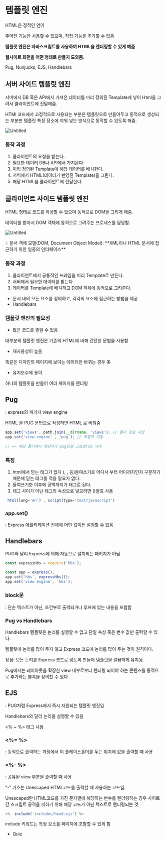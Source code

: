 # 템플릿 엔진

HTML은 정적인 언어

주어진 기능만 사용할 수 있으며, 직접 기능을 추가할 수 없음

**템플릿 엔진은 자바스크립트를 사용하여 HTML을 렌더링할 수 있게 해줌**

**웹사이트 화면을 어떤 형태로 만들지 도와줌.**

Pug,  Nunjucks, EJS, Handlebars

## 서버 사이드 템플릿 엔진

서버에서 DB 혹은 API에서 가져온 데이터를 미리 정의된 Template에 넣어 Html을 그려서 클라이언트에 전달해줌.

HTMl 코드에서 고정적으로 사용되는 부분은 템플릿으로 만들어두고 동적으로 생성되는 부분만 템플릿 특정 장소에 끼워 넣는 방식으로 동작할 수 있도록 해줌.

![Untitled](https://s3-us-west-2.amazonaws.com/secure.notion-static.com/9d7916e9-b934-4c97-a7fb-d9452c8bbeec/Untitled.png)

### 동작 과정

1. 클라이언트의 요청을 받는다.
2. 필요한 데이터 DB나 API에서 가져온다.
3. 미리 정의된 Template에 해당 데이터를 배치한다.
4. 서버에서 HTML(데이터가 반영된 Template)을 그린다.
5. 해당 HTML을 클라이언트에 전달한다.

## 클라이언트 사이드 템플릿 엔진

HTML 형태로 코드를 작성할 수 있으며 동적으로 DOM을 그리게 해줌.

데이터를 받아서 DOM 객체에 동적으로 그려주는 프로세스를 담당함.

![Untitled](https://s3-us-west-2.amazonaws.com/secure.notion-static.com/0b071a32-0915-42e3-b73a-344b6a7f087c/Untitled.png)

<aside>
💡 문서 객체 모델(DOM, Document Object Model): **XML이나 HTML 문서에 접근하기 위한 일종의 인터페이스**

</aside>

### 동작 과정

1. 클라이언트에서 공통적인 프레임을 미리 Template로 만든다.
2. 서버에서 필요한 데이터를 받는다.
3. 데이터를 Template에 배치하고 DOM 객체에 동적으로 그려준다.

- 문서 내의 모든 요소를 정의하고, 각각의 요소에 접근하는 방법을 제공
- Handlebars

### 템플릿 엔진의 필요성

- 많은 코드를 줄일 수 있음

 대부분의 템플릿 엔진은 기존의 HTML에 비해 간단한 문법을 사용함

- 재사용성이 높음

똑같은 디자인의 페이지에 보이는 데이터만 바뀌는 경우 多

- 유지보수에 용이

하나의 템플릿을 만들어 여러 페이지를 렌더링

## Pug

: express의 패키지 view engine

HTML 을 PUG 문법으로 작성하면 HTML 로 바꿔줌

```jsx
app.set('views', path.join(__dirname, 'views'); // 폴더 경로 지정
app.set('view engine' , 'pug'); // 확장자 지정
 
// => 해당 폴더에서 확장자가 pug인걸 고르겠다는 의미
```

### 특징

1. html에서 닫는 태그가 없다 (</head>, </body>, </title> 등)들여쓰기로 어디서 부터 어디까지인지 구분하기 때문에 닫는 태그를 적을 필요가 없다.
2. 들여쓰기한 이후에 공백까지가 태그로 된다.
3. 태그 사이가 아닌 태그의 속성으로 넣으려면 ()괄호 사용

```jsx
 html(lang='en') , script(type='text/javascript')
```

### app.set()

: Express 애플리케이션 전체에 어떤 값이든 설정할 수 있음

## Handlebars

PUG와 달리 Express에 의해 자동으로 설치되는 패키지가 아님

```jsx
const expressHbs = require('hbs');

const app = express();
app.set('hbs', expressHbs());
app.set('view engine', 'hbs');
```

### block문

: 단순 텍스트가 아닌, 조건부로 출력되거나 루프에 있는 내용을 포함함

### Pug vs Handlebars

Handlebars 템플릿은 논리를 실행할 수 없고 단일 속성 혹은 변수 값만 출력할 수 있다. 

템플릿에 논리를 많이 두지 않고 Express 코드에 논리를 많이 두는 것이 원칙이다.

장점: 모든 논리를 Express 코드로 넣도록 만들어 템플릿을 깔끔하게 유지됨. 

Pug에서는 레이아웃을 확장한 view 내부로부터 렌더링 되어야 하는 콘텐츠를 동적으로 추가하는 블록을 정의할 수 있다. 

## EJS

: PUG처럼 Express에서 즉시 지원되는 템플릿 엔진임

Handlebars와 달리 논리를 실행할 수 있음

<% ~ %> 태그 사용

### <%=  %>

: 동적으로 출력하는 과정에서 이 플레이스홀더를 두는 위치에 값을 출력할 때 사용

### <%- %>

:  공유된 view 부분을 출력할 때 사용

“-” 기호는 Unescaped HTML코드를 출력할 때 사용하는 코드임.

 Unescaped란 HTML코드를 가진 문자열에 해당하는 변수를 렌더링하는 경우 사이트 간 스크립트 공격을 피하기 위해 해당 코드가 아닌 텍스트로 렌더링되는 것

 

```jsx
<%- include('includes/head.ejs') %>
```

include 키워드는 특정 요소를 페이지에 포함할 수 있게 함

- Quiz